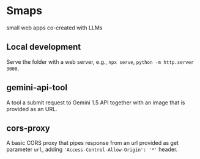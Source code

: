 # Smaps

small web apps co-created with LLMs

## Local development

Serve the folder with a web server, e.g., `npx serve`, `python -m http.server 3000`.

## gemini-api-tool

A tool a submit request to Gemini 1.5 API together with an image that is provided as an URL. 

## cors-proxy

A basic CORS proxy that pipes response from an url provided as get parameter `url`,
adding `'Access-Control-Allow-Origin': '*'` header.
